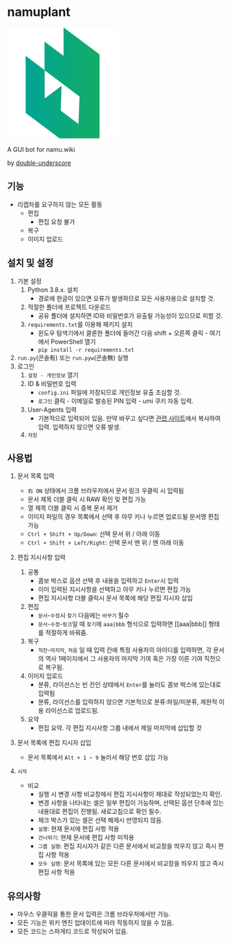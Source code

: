 # namuplant
![icon](/namuplant/icon.png)

A GUI bot for namu.wiki

by [double-underscore](https://github.com/double-underscore)

## 기능
* 리캡차를 요구하지 않는 모든 활동
    * 편집
        * 편집 요청 불가
    * 복구
    * 이미지 업로드
## 설치 및 설정
1. 기본 설정
	1. Python 3.8.x. 설치  
	    * 경로에 한글이 있으면 오류가 발생하므로 모든 사용자용으로 설치할 것.
	2. 적절한 폴더에 프로젝트 다운로드
	    * 공유 폴더에 설치하면 ID와 비밀번호가 유출될 가능성이 있으므로 피할 것.
	3. `requirements.txt`를 이용해 패키지 설치
		* 윈도우 탐색기에서 클론한 폴더에 들어간 다음 shift + 오른쪽 클릭 - 여기에서 PowerShell 열기
	    * `pip install -r requirements.txt`
2. `run.py`(콘솔有) 또는 `run.pyw`(콘솔無) 실행
3. 로그인
	1. `설정 - 개인정보` 열기
	2. ID & 비밀번호 입력  
	    * `config.ini` 파일에 저장되므로 개인정보 유출 조심할 것.
	    * `로그인` 클릭 - 이메일로 발송된 PIN 입력 - umi 쿠키 자동 입력.
    3. User-Agents 입력  
	    * 기본적으로 입력되어 있음. 만약 바꾸고 싶다면 [관련 사이트](https://developers.whatismybrowser.com/useragents/parse/?analyse-my-user-agent=yes)에서 복사하여 입력. 입력하지 않으면 오류 발생.
	4. `저장`

## 사용법
1. 문서 목록 입력
    * `右 ON` 상태에서 크롬 브라우저에서 문서 링크 우클릭 시 입력됨
    * 문서 제목 더블 클릭 시 RAW 확인 및 편집 가능
    * 열 제목 더블 클릭 시 중복 문서 제거
    * 이미지 파일의 경우 목록에서 선택 후 아무 키나 누르면 업로드될 문서명 편집 가능
    * `Ctrl + Shift + Up/Down`: 선택 문서 위 / 아래 이동
    * `Ctrl + Shift + Left/Right`: 선택 문서 맨 위 / 맨 아래 이동
2. 편집 지시사항 입력
    1. 공통
        * 콤보 박스로 옵션 선택 후 내용을 입력하고 `Enter`시 입력
        * 이미 입력된 지시사항을 선택하고 아무 키나 누르면 편집 가능
        * 편집 지시사항 더블 클릭시 문서 목록에 해당 편집 지시자 삽입
    2. 편집
        * `문서`-`수정`시 `찾기` 다음에는 `바꾸기` 필수
        * `문서`-`수정`-`링크`일 때 `찾기`에 `aaa|bbb` 형식으로 입력하면 [[aaa|bbb]] 형태를 적절하게 바꿔줌.
    3. 복구
        * `직전`-`마지막`, `처음` 일 때 입력 칸에 특정 사용자의 아이디를 입력하면, 각 문서의 역사 1페이지에서 그 사용자의 마지막 기여 혹은 가장 이른 기여 직전으로 복구됨.
    4. 이미지 업로드
        * 분류, 라이선스는 빈 칸인 상태에서 `Enter`를 눌러도 콤보 박스에 있는대로 입력됨
        * 분류, 라이선스를 입력하지 않으면 기본적으로 분류:파일/미분류, 제한적 이용 라이선스로 업로드됨.
    5. 요약
        * 편집 요약. 각 편집 지시사항 그룹 내에서 제일 마지막에 삽입할 것
       
3. 문서 목록에 편집 지시자 삽입
    * 문서 목록에서 `Alt + 1 ~ 9` 눌러서 해당 번호 삽입 가능 
4. `시작`
    * 비교
        * 실행 시 변경 사항 비교창에서 편집 지시사항이 제대로 작성되었는지 확인.
        * 변경 사항을 나타내는 셀은 일부 편집이 가능하며, 선택된 옵션 단추에 있는 내용대로 편집이 진행됨. 새로고침으로 확인 필수.
        * 체크 박스가 있는 셀은 선택 해제시 반영되지 않음.
        * `실행`: 현재 문서에 편집 사항 적용
        * `건너뛰기`: 현재 문서에 편집 사항 미적용
        * `그룹 실행`: 편집 지시자가 같은 다른 문서에서 비교창을 띄우지 않고 즉시 편집 사항 적용
        * `모두 실행`: 문서 목록에 있는 모든 다른 문서에서 비교창을 띄우지 않고 즉시 편집 사항 적용
        
## 유의사항
* 마우스 우클릭을 통한 문서 입력은 크롬 브라우저에서만 가능.
* 모든 기능은 위키 엔진 업데이트에 따라 작동하지 않을 수 있음.
* 모든 코드는 스파게티 코드로 작성되어 있음.

